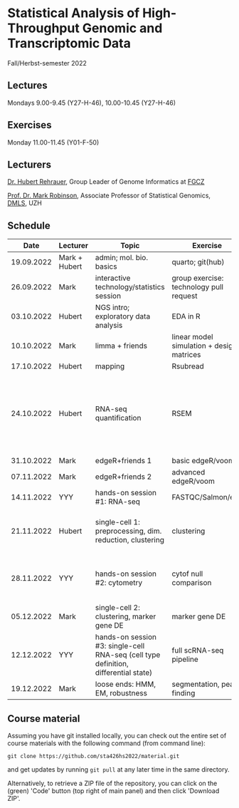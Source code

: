 # Statistical Analysis of High-Throughput Genomic and Transcriptomic Data
Fall/Herbst-semester 2022

## Lectures
Mondays 9.00-9.45 (Y27-H-46), 10.00-10.45 (Y27-H-46)

## Exercises
Monday 11.00-11.45 (Y01-F-50)

## Lecturers

[Dr. Hubert Rehrauer](http://www.fgcz.ch/the-center/people/rehrauer.html), Group Leader of Genome Informatics at [FGCZ](http://www.fgcz.ch/)  

[Prof. Dr. Mark Robinson](https://robinsonlabuzh.github.io/), Associate Professor of Statistical Genomics, [DMLS](https://www.mls.uzh.ch/en.html), UZH  

## Schedule

| Date  | Lecturer | Topic | Exercise | JC1 | JC2 |
| --- | --- | --- | --- | --- | --- |
| 19.09.2022  | Mark + Hubert  | admin; mol. bio. basics | quarto; git(hub) | | |
| 26.09.2022  | Mark | interactive technology/statistics session  | group exercise: technology pull request | | |
| 03.10.2022  | Hubert | NGS intro; exploratory data analysis | EDA in R | | |
| 10.10.2022  | Mark | limma + friends | linear model simulation + design matrices | | |
| 17.10.2022  | Hubert | mapping  | Rsubread | | |
| 24.10.2022  | Hubert | RNA-seq quantification | RSEM  | [Capturing Heterogeneity in Gene Expression Studies by Surrogate Variable Analysis](https://journals.plos.org/plosgenetics/article?id=10.1371/journal.pgen.0030161) JK DW | X |
| 31.10.2022  | Mark | edgeR+friends 1 | basic edgeR/voom | X  | X |
| 07.11.2022  | Mark | edgeR+friends 2 | advanced edgeR/voom | X | X |
| 14.11.2022  | YYY | hands-on session #1: RNA-seq  | FASTQC/Salmon/etc. | X | X |
| 21.11.2022  | Hubert | single-cell 1: preprocessing, dim. reduction, clustering | clustering | X | [Comparison of Transformations for Single-Cell RNA-Seq Data](https://www.biorxiv.org/content/10.1101/2021.06.24.449781v3.full.pdf) (GA, RE)|
| 28.11.2022 | YYY | hands-on session #2: cytometry | cytof null comparison | [Integrated analysis of multimodal single-cell data](https://www.sciencedirect.com/science/article/pii/S0092867421005833) (ME, FR) | X |
| 05.12.2022  | Mark | single-cell 2: clustering, marker gene DE  | marker gene DE | X | X
| 12.12.2022  | YYY | hands-on session #3: single-cell RNA-seq (cell type definition, differential state)  | full scRNA-seq pipeline | X | X |
| 19.12.2022  | Mark | loose ends: HMM, EM, robustness   | segmentation, peak finding | X | X |
 

## Course material

Assuming you have git installed locally, you can check out the entire set of course materials with the following command (from command line):
```
git clone https://github.com/sta426hs2022/material.git
```  
and get updates by running `git pull` at any later time in the same directory.

Alternatively, to retrieve a ZIP file of the repository, you can click on the (green) 'Code' button (top right of main panel) and then click 'Download ZIP'.
